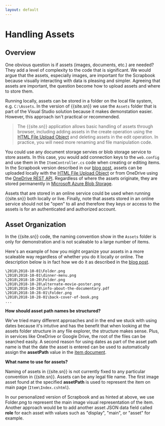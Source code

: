```yaml
---
layout: default
---
```

# Handling Assets

## Overview

One obvious question is if assets (images, documents, etc.) are needed? They add a level of complexity to the code that is significant. We would argue that the assets, especially images, are important for the Scrapbook because visually interacting with data is pleasing and simpler. Agreeing that assets are important, the question become how to upload assets and where to store them.

Running locally, assets can be stored in a folder on the local file system, e.g. `C:\Assets`. In the version of {{site.sn}} we use the `Assets` folder that is part of the Visual Studio solution because it makes demonstation easier. However, this approach isn't practical or recommended. 

> The {{site.sn}} application allows basic handling of assets through browser, including adding assets in the
> create operation using the [HTML File Upload Object][htmlfile] and deleting assets in the edit operation. 
> In practice, you will need more renaming and file manipulation code.

You could use any document storage servies or blob storage service to store assets. In this case, you would add connection keys to the `web.config` and use them in the `ItemController.cs` code when creating or editing items. In the Scrapbook version described in our [blog post][blog], assets can be uploaded locally with the [HTML File Upload Object][htmlfile] or from OneDrive using the [OneDrive REST API][onedriverest]. Regardless of where the assets originate, they are stored permanently in [Microsoft Azure Blob Storage][blob].

Assets that are stored in an online service could be used when running {{site.sn}} both locally or live. Finally, note that assets stored in an online service should not be "open" to all and therefore they keys or access to the assets is for an authenticated and authorized account.

## Asset Organization

In the {{site.sn}} code, the naming convention show in the `Assets` folder is only for demonstration and is not scaleable to a large number of items.

Here's an example of how you might organize your assets in a more scaleable way regardless of whether you do it locally or online. The description below is in fact how we do it as described in the [blog post][blog].

```
\2018\2018-10-01\Folder.png
\2018\2018-10-01\dinner-menu.png
\2018\2018-10-28\Folder.png
\2018\2018-10-28\alternate-movie-poster.png
\2018\2018-10-28\info-about-the-documentary.pdf
\2018\2018-10-28-01\Folder.png
\2018\2018-10-28-01\back-cover-of-book.png
...
```

**How should asset path names be structured?**

We've tried many different approaches and in the end we stuck with using dates because it's intutive and has the benefit that when looking at the assets folder structure in any file explorer, the structure makes sense. Plus, in services like OneDrive or Google Drive, the root of the files can be searched easily. A second reason for using dates as part of the asset path name is that the date the asset is entered can be used to automatically assign the **assetPath** value in the [item document][item].

**What name to use for assets?**

Naming of assets in {{site.sn}} is not currently fixed to any particular convention in {{site.sn}}. Assets can be any legal file name. The first image asset found at the specified **assetPath** is used to represent the item on main page (`Item\Index.cshtml`). 

In our personalized version of Scrapbook and as hinted at above, we use Folder.png to represent the main image visual representation of the item. Another approach would be to add another asset JSON data field called **role** for each asset with values such as "display", "main", or "asset" for example.

[blog]: http://blog.travelmarx.com/2017/12/a-personal-information-management-system-introducing-scrapbook.html
[blob]: https://azure.microsoft.com/en-us/services/storage/blobs/
[htmlfile]: https://www.w3schools.com/jsref/dom_obj_fileupload.asp
[onedriverest]: https://docs.microsoft.com/it-it/onedrive/developer/rest-api/?view=odsp-graph-online
[item]: /item-document